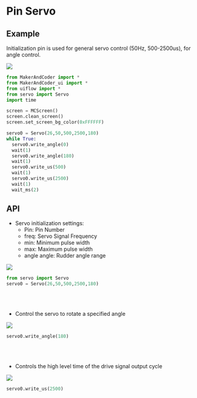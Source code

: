 
# Pin Servo

## Example

Initialization pin is used for general servo control (50Hz, 500-2500us), for angle control.

<img class="blockly_svg" src="https://makerandcoder.com/MCLab/blockly/advanced/pin_servo/uiflow_block_pin_servo_example.svg"> 

```python
from MakerAndCoder import *
from MakerAndCoder_ui import *
from uiflow import *
from servo import Servo
import time

screen = MCScreen()
screen.clean_screen()
screen.set_screen_bg_color(0xFFFFFF)

servo0 = Servo(26,50,500,2500,180)
while True:
  servo0.write_angle(0)
  wait(1)
  servo0.write_angle(180)
  wait(1)
  servo0.write_us(500)
  wait(1)
  servo0.write_us(2500)
  wait(1)
  wait_ms(2)
```

## API
- Servo initialization settings:
  - Pin: Pin Number
  - freq: Servo Signal Frequency
  - min: Minimum pulse width
  - max: Maximum pulse width
  - angle angle: Rudder angle range
<img class="blockly_svg" src="https://makerandcoder.com/MCLab/blockly/advanced/pin_servo/uiflow_block_pin_servo_init.svg"> 


```python
from servo import Servo
servo0 = Servo(26,50,500,2500,180)
```

<br><br>
- Control the servo to rotate a specified angle
<img class="blockly_svg" src="https://makerandcoder.com/MCLab/blockly/advanced/pin_servo/uiflow_block_pin_servo_write_angle.svg"> 

```python
servo0.write_angle(180)
```


<br><br>
- Controls the high level time of the drive signal output cycle
<img class="blockly_svg" src="https://makerandcoder.com/MCLab/blockly/advanced/pin_servo/uiflow_block_pin_servo_write_us.svg"> 


```python
servo0.write_us(2500)
```




